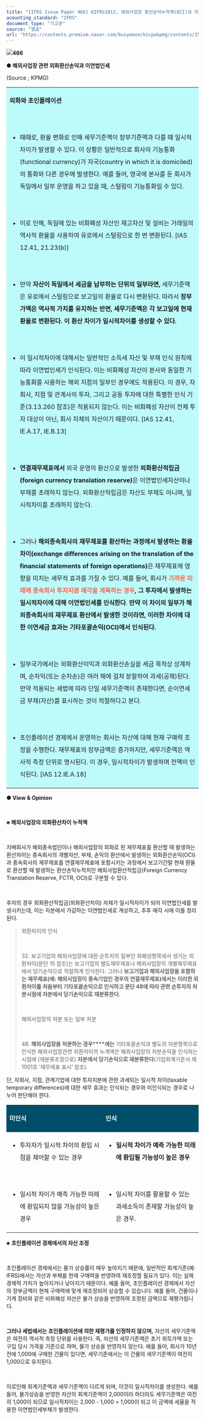 ```yaml
---
title: "[IFRS Issue Paper 466] KIFRS1012, 해외사업장 환산손익누적액(OCI)과 이연법인세"
acounting_standard: "IFRS"
document_type: "기고문"
source: "엘곰"
url: "https://contents.premium.naver.com/busymoon/kicpakpmg/contents/250312155558618aa"
---
```

![](https://n2.news.naver.com/l.gif?type=content)**466**

**● 해외사업장 관련 외화환산손익과 이연법인세**

(Source ; KPMG)

<table style=""><tbody><tr><td colspan="3" rowspan="1" style="width: 100.0%; height: 129.0px;  background-color: #bdfbfa;"><div><p style="line-height:2.0;"><span style=""><b>외화와 초인플레이션</b></span></p><p style="line-height:2.0;"><span style="">​</span></p><ul><li><p style="line-height:2.0;"><span style="">때때로, 환율 변화로 인해 세무기준액이 장부기준액과 다를 때 일시적차이가 발생할 수 있다. 이 상황은 일반적으로 회사의 기능통화(functional currency)가 자국(country in which it is domiciled)의 통화와 다른 경우에 발생한다. 예를 들어, 영국에 본사를 둔 회사가 독일에서 일부 운영을 하고 있을 때, 스털링이 기능통화일 수 있다.</span></p></li></ul><p style="line-height:2.0;"><span style="">​</span></p><ul><li><p style="line-height:2.0;"><span style="">이로 인해, 독일에 있는 비화폐성 자산인 재고자산 및 설비는 거래일의 역사적 환율을 사용하여 유로에서 스털링으로 한 번 변환된다. [IAS 12.41, 21.23(b)]</span></p></li></ul><p style="line-height:2.0;"><span style="">​</span></p><ul><li><p style="line-height:2.0;"><span style="">만약 </span><span style=""><b>자산이 독일에서 세금을 납부하는 단위의 일부라면,</b></span><span style=""> 세무기준액은 유로에서 스털링으로 보고일의 환율로 다시 변환된다. 따라서 </span><span style=""><b>장부가액은 역사적 가치를 유지하는 반면, 세무기준액은 각 보고일에 현재 환율로 변환된다. 이 환산 차이가 일시적차이를 생성할 수 있다.</b></span><span style=""></span></p></li></ul><p style="line-height:2.0;"><span style="">​</span></p><ul><li><p style="line-height:2.0;"><span style="">이 일시적차이에 대해서는 일반적인 소득세 자산 및 부채 인식 원칙에 따라 이연법인세가 인식된다. 이는 비화폐성 자산이 본사와 동일한 기능통화를 사용하는 해외 지점의 일부인 경우에도 적용된다. 이 경우, 자회사, 지점 및 관계사의 투자, 그리고 공동 투자에 대한 특별한 인식 기준(3.13.260 참조)은 적용되지 않는다. 이는 비화폐성 자산이 전체 투자 대상이 아닌, 회사 자체의 자산이기 때문이다. [IAS 12.41, IE.A.17, IE.B.13]</span></p></li></ul><p style="line-height:2.0;"><span style="">​</span></p><ul><li><p style="line-height:2.0;"><span style=""><b>연결재무제표에서</b></span><span style=""> 외국 운영의 환산으로 발생한 </span><span style=""><b>외화환산적립금(foreign currency translation reserve)</b></span><span style="">은 이연법인세자산이나 부채를 초래하지 않는다. 외화환산적립금은 자산도 부채도 아니며, 일시적차이를 초래하지 않는다.</span></p></li></ul><p style="line-height:2.0;"><span style="">​</span></p><ul><li><p style="line-height:2.0;"><span style="">그러나 </span><span style=""><b>해외종속회사의 재무제표를 환산하는 과정에서 발생하는 환율차이(exchange differences arising on the translation of the financial statements of foreign operations)</b></span><span style="">은 재무제표에 영향을 미치는 세무적 효과를 가질 수 있다. 예를 들어, 회사가 </span><span style="color:#ff5f45;"><b>가까운 미래에 종속회사 투자지분 매각을 계획하는 경우</b></span><span style=""><b>, 그 투자에서 발생하는 일시적차이에 대해 이연법인세를 인식한다</b></span><span style="">. </span><span style=""><b>만약 이 차이의 일부가 해외종속회사의 재무제표 환산에서 발생한 것이라면, 이러한 차이에 대한 이연세금 효과는 기타포괄손익(OCI)에서 인식된다.</b></span></p></li></ul><p style="line-height:2.0;"><span style="">​</span></p><ul><li><p style="line-height:2.0;"><span style="">일부국가에서는 외화환산이익과 외화환산손실을 세금 목적상 상계하며, 순차익(또는 순차손)은 여러 해에 걸쳐 분할하여 과세(공제)된다. 만약 적용되는 세법에 따라 단일 세무기준액이 존재한다면, 순이연세금 부채(자산)를 표시하는 것이 적절하다고 본다.</span></p></li></ul><p style="line-height:2.0;"><span style="">​</span></p><ul><li><p style="line-height:2.0;"><span style="">초인플레이션 경제에서 운영하는 회사는 자산에 대해 현재 구매력 조정을 수행한다. 재무제표의 장부금액은 증가하지만, 세무기준액은 역사적 측정 단위로 명시된다. 이 경우, 일시적차이가 발생하며 전액이 인식된다. [IAS 12.IE.A.18]</span></p></li></ul></div></td></tr></tbody></table>

**● View & Opinion**

**​**

**♣ 해외사업장의 외화환산차이 누적액**

**​**

지배회사가 해외종속법인이나 해외사업장의 외화로 된 재무제표를 환산할 때 발생하는 환산차이는 종속회사의 개별자산, 부채, 손익의 환산에서 발생하는 외화환산손익(OCI)과 종속회사의 재무제표를 연결재무제표에 포함시키는 과정에서 보고기간말 현재 환율로 환산할 때 발생하는 환산손익누적치인 해외사업환산적립금(Foreign Currency Translation Reserve, FCTR, OCI)로 구분할 수 있다.

​

후자의 경우 외화환산적립금(외화환산차이) 자체가 일시적차이가 되어 이연법인세를 발생시키는데, 이는 자본에서 가감하는 이연법인세로 계상하고, 추후 매각 시에 이를 정리된다.

> 외환차이의 인식
> 
> ​
> 
> 32\. 보고기업의 해외사업장에 대한 순투자의 일부인 화폐성항목에서 생기는 외환차이(문단 15 참조)는 보고기업의 별도재무제표나 해외사업장의 개별재무제표에서 당기손익으로 적절하게 인식한다. 그러나 **보고기업과 해외사업장을 포함하는 재무제표(예: 해외사업장이 종속기업인 경우의 연결재무제표)에서는 이러한 외환차이를 처음부터 기타포괄손익으로 인식하고 문단 48에 따라 관련 순투자의 처분시점에 자본에서 당기손익으로 재분류한다.**
> 
> **​**
> 
> 해외사업장의 처분 또는 일부 처분
> 
> ​
> 
> 48\. **해외사업장을 처분하는 경우****에는** 기타포괄손익과 별도의 자본항목으로 인식한 해외사업장관련 외환차이의 누계액은 해외사업장의 처분손익을 인식하는 시점에 (재분류조정으로) **자본에서 당기손익으로 재분류한다**(기업회계기준서 제1001호 ‘재무제표 표시’ 참조).

단, 자회사, 지점, 관계기업에 대한 투자지분에 관한 과세되는 일시적 차이(taxable temporary differences)에 대한 세무 효과는 인식되는 경우와 미인식되는 경우로 나누어 판단해야 한다.

<table style=""><tbody><tr><td colspan="1" rowspan="1" style="width: 50.0%; height: 43.0px;  background-color: #004e6a;"><div><p style="line-height:2.0;"><span style="color:#ffffff;"><b>미인식</b></span></p></div></td><td colspan="1" rowspan="1" style="width: 50.0%; height: 43.0px;  background-color: #004e6a;"><div><p style="line-height:2.0;"><span style="color:#ffffff;"><b>인식</b></span></p></div></td></tr><tr><td colspan="1" rowspan="1" style="width: 50.0%; height: 43.0px;  "><div><ul><li><p style="line-height:2.0;"><span style="">투자자가 일시적 차이의 환입 시점을 제어할 수 있는 경우</span></p></li></ul><p style="line-height:2.0;"><span style="">​</span></p><ul><li><p style="line-height:2.0;"><span style="">일시적 차이가 예측 가능한 미래에 환입되지 않을 가능성이 높은 경우</span></p></li></ul></div></td><td colspan="1" rowspan="1" style="width: 50.0%; height: 43.0px;  "><div><ul><li><p style="line-height:2.0;"><span style=""><b>일시적 차이가 예측 가능한 미래에 환입될 가능성이 높은 경우</b></span></p></li></ul><p style="line-height:2.0;"><span style="">​</span></p><ul><li><p style="line-height:2.0;"><span style="">일시적 차이를 활용할 수 있는 과세소득이 존재할 가능성이 높은 경우.</span></p></li></ul></div></td></tr></tbody></table>

♣ **초인플레이션 경제에서의 자산 조정**

**​**

초인플레이션 경제에서는 물가 상승률이 매우 높아지기 때문에, 일반적인 회계기준(예: IFRS)에서는 자산과 부채를 현재 구매력을 반영하여 재조정할 필요가 있다. 이는 실제 경제적 가치가 높아지거나 낮아지기 때문이다. 예를 들어, 초인플레이션 경제에서 자산의 장부금액이 현재 구매력에 맞게 재조정되어 상승할 수 있습니다. 예를 들어, 건물이나 기계 장비와 같은 비화폐성 자산은 물가 상승을 반영하여 조정된 금액으로 재평가됩니다.

​

**그러나 세법에서는 초인플레이션에 의한 재평가를 인정하지 않으며,** 자산의 세무기준액은 여전히 역사적 측정 단위를 사용한다. 즉, 자산의 세무기준액은 초기 취득가액 또는 구입 당시 가격을 기준으로 하며, 물가 상승을 반영하지 않는다. 예를 들어, 회사가 10년 전에 1,000에 구매한 건물이 있다면, 세무기준에서는 이 건물의 세무기준액이 여전히 1,000으로 유지된다.

​

이로인해 회계기준액과 세무기준액이 다르게 되며, 이것이 일시적차이를 생성한다. 예를 들어, 물가상승을 반영한 자산의 회계기준액이 2,000이라 하더라도 세무기준액은 여전히 1,000이 되므로 일시적차이는 2,000 - 1,000 = 1,000이 되고 이 금액에 세율을 적용한 이연법인세부채가 발생한다.

​